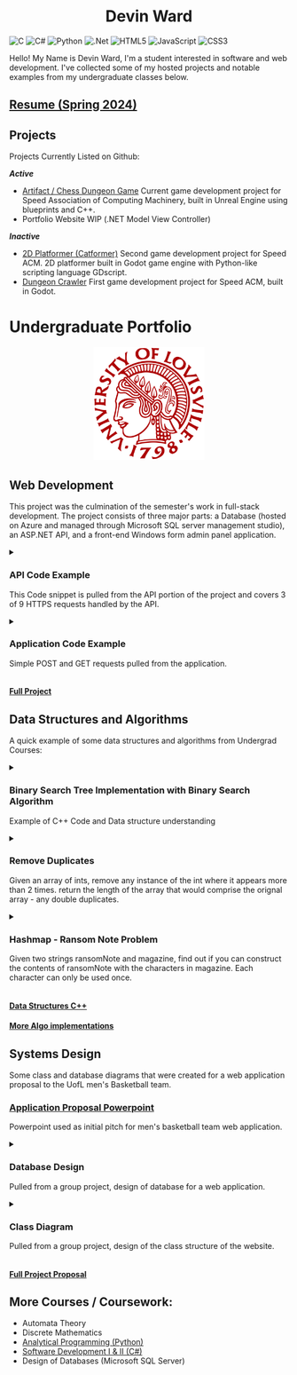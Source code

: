 
<h1 style="text-align: center;">Devin Ward</h2>

![C](https://img.shields.io/badge/c-%2300599C.svg?style=for-the-badge&logo=c&logoColor=white)  ![C#](https://img.shields.io/badge/c%23-%23239120.svg?style=for-the-badge&logo=csharp&logoColor=white)  ![Python](https://img.shields.io/badge/python-3670A0?style=for-the-badge&logo=python&logoColor=ffdd54) ![.Net](https://img.shields.io/badge/.NET-5C2D91?style=for-the-badge&logo=.net&logoColor=white)  ![HTML5](https://img.shields.io/badge/html5-%23E34F26.svg?style=for-the-badge&logo=html5&logoColor=white) ![JavaScript](https://img.shields.io/badge/javascript-%23323330.svg?style=for-the-badge&logo=javascript&logoColor=%23F7DF1E) ![CSS3](https://img.shields.io/badge/css3-%231572B6.svg?style=for-the-badge&logo=css3&logoColor=white)

Hello! My Name is Devin Ward, I'm a student interested in software and web development. I've collected some of my hosted projects and notable examples from my undergraduate classes below.


## [Resume (Spring 2024)](https://github.com/wDvy/wDvy/blob/main/DWResume2024-1_Redacted.pdf)

## Projects
Projects Currently Listed on Github:

***Active***
- [Artifact / Chess Dungeon Game](https://github.com/speedacm/GD2024ChessDungeon)
		Current game development project for Speed Association of Computing Machinery, built in Unreal Engine using blueprints and C++.
- Portfolio Website WIP (.NET Model View Controller) 

***Inactive***
- [2D Platformer (Catformer)](https://github.com/speedacm/Game-Dev-Catformer)
		Second game development project for Speed ACM. 2D platformer built in Godot game engine with Python-like scripting language GDscript. 
- [Dungeon Crawler](https://github.com/speedacm/GameDevSHMUP)
		First game development project for Speed ACM, built in Godot.

# Undergraduate Portfolio
<p align="center">
  <img src="University_of_Louisville_seal.svg.png" width="200" title="Uofl Seal">
</p>


## Web Development
This project was the culmination of the semester's work in full-stack development. The project consists of three major parts: a Database (hosted on Azure and managed through Microsoft SQL server management studio), an ASP.NET API, and a front-end Windows form admin panel application.   

<details> 
  <summary> <h3>API Code Example</h3> <p>  This Code snippet is pulled from the API portion of the project and covers 3 of 9 HTTPS requests handled by the API. </p> </summary>
  


```c#
namespace ChessAPI.Controllers
{
    [Route("api/[controller]")]
    [ApiController]
    public class ChessGamesController : ControllerBase
    {
        [HttpGet(Name = "GetChessGames")]
        public IActionResult GetChessGames(int GameID)
        {
            using (ChessGamesDBContext cgdbc = new ChessGamesDBContext())
            {
                ChessGames foundchessgame = cgdbc.ChessGames.Find(GameID);

                if (foundchessgame != null)
                {
                    return Ok(foundchessgame);
                }
                else
                {
                    return NotFound($"Game ID {GameID} does not exist");
                }
            }
        }

        [HttpPost(Name = "PostChessGames")]
        public IActionResult PostChessGames([FromBody] ChessGames gameData)
        {
            using (ChessGamesDBContext cgdbc = new ChessGamesDBContext())
            {
                ChessGames foundchessgame = cgdbc.ChessGames.Find(gameData.GameID);

                if(foundchessgame == null)
                {
                    cgdbc.ChessGames.Add(gameData);
                    cgdbc.SaveChanges();
                    return Ok(gameData);
                }
                else
                {
                    return BadRequest($"The Game ID {gameData.GameID} already exists");
                }
            }
        }

        [HttpPut(Name = "PutChessGames")]
        public IActionResult PutChessGames(int GameID, [FromBody] ChessGames gameData)
        {
            using (ChessGamesDBContext cgdbc = new ChessGamesDBContext())
            {
                ChessGames foundchessgame = cgdbc.ChessGames.Find(GameID);

                if (foundchessgame != null)
                {
                    foundchessgame.PlayerID1 = gameData.PlayerID1;
                    foundchessgame.PlayerID2 = gameData.PlayerID2;
                    foundchessgame.WinningPlayer = gameData.WinningPlayer;
                    foundchessgame.LosingPlayer = gameData.LosingPlayer;
                    foundchessgame.GameTime = gameData.GameTime;

                    cgdbc.SaveChanges();
                    return Ok(gameData);
                }
                else
                {
                    return NotFound($"Game ID {GameID} does not exist");
                }
            }
        }
    }
}
```
</details>


<details> 
  <summary> <h3>Application Code Example</h3> 
  <p> Simple POST and GET requests pulled from the application. 
  </summary>
  
```c#
        //POST request for Users
        private async void createGamebtn_Click(object sender, EventArgs e)
        {
            DateTime gameTime = DateTime.Parse(gameTimeTextbox.Text);

            var data = new
            {
                gameID = 0,
                playerID1 = playerID1TextBox.Text,
                playerID2 = playerID2TextBox.Text,
                winningPlayer = winningPlayerTextBox.Text,
                losingPlayer = losingPlayerTextBox.Text,
                gameTime = gameTime
            };

            var jsondata = JsonSerializer.Serialize(data);
            var content = new StringContent(jsondata, Encoding.UTF8, "application/json");

            using (HttpClient chessClient = new HttpClient())
            {
                try
                {
                    chessClient.BaseAddress = new Uri($"https://localhost:{port}/api/");
                    var response = await chessClient.PostAsync($"ChessGames?GameID=0", content);

                    response.EnsureSuccessStatusCode();

                    MessageBox.Show("New Game Created");
                    newGameLogbtn.Enabled = true;
                    gamesSearchTextBox.Text = "";
                }
                catch (HttpRequestException err)
                {
                    MessageBox.Show("New game not created. Please fill in all fields");
                    newGameLogbtn.Enabled = false;
                }
            }
        }


        //GET Request for Users
        private async void getUserbtn_Click(object sender, EventArgs e)
        {
            using (HttpClient chessClient = new HttpClient())
            {
                try
                {
                    chessClient.BaseAddress = new Uri($"https://localhost:{port}/api/");

                    chessClient.DefaultRequestHeaders.Add("User_Agent", "CIS411FinalAssignment");
                    chessClient.DefaultRequestHeaders.Accept.Add(new MediaTypeWithQualityHeaderValue("application/json"));

                    string UserID = userIDTextBox.Text;
                    System.IO.Stream pageinfo = null;
                    var response = await chessClient.GetAsync($"ChessUsers?UserName={UserID}");
                    response.EnsureSuccessStatusCode();
                    pageinfo = await response.Content.ReadAsStreamAsync();
                    editUserbtn.Enabled = true;
                    deleteUserbtn.Enabled = true;
                    button1.Enabled = false;

                    ChessUser chessUser = JsonSerializer.Deserialize<ChessUser>(pageinfo);

                    usernameOutlbl.Text = chessUser.userName;
                    RegisterDateOutlbl.Text = "" + chessUser.registerDate;
                    dateOfBirthOutlbl.Text = "" + chessUser.dateOfBirth;
                    userRankOutlbl.Text = chessUser.userRank;
                    eloScoreOutlbl.Text = "" + chessUser.eloScore;
                    displayNameOutlbl.Text = chessUser.displayName;
                }
                catch (HttpRequestException err)
                {
                    MessageBox.Show($"User Not Found");
                    editUserbtn.Enabled = false;
                    deleteUserbtn.Enabled = false;
                    button1.Enabled = true;
                    newUsernameTextBox.Text = userIDTextBox.Text;
                }
            }
        }
```
</details>

#### [Full Project](https://github.com/wDvy/wDvy/tree/main/Web%20Application%20Development)



## Data Structures and Algorithms
A quick example of some data structures and algorithms from Undergrad Courses:

<details> 
  <summary> <h3>Binary Search Tree Implementation with Binary Search Algorithm</h3> <p> Example of C++ Code and Data structure understanding</p> </summary>

```c++
#include "BST.h"
#include <string>
using namespace std;

  
BST::BST() {
  root=NULL;
  TravQueue=new CLQueue;
}


bool BST::IsFull() { // Returns true if there is no room for another item on the heap; false otherwise.
  TNode* location;
  try
  {
    location = new TNode;
    delete location;
    return false;
  }
  catch(std::bad_alloc exception)
  {
    return true;
  }
}

int BST::CountNodes(TNode* curnode) { //Return total number of nodes in (sub-)tree denoted by curnode
  if (curnode == NULL)
    return 0;
  else 
    return CountNodes(curnode->left) + CountNodes(curnode->right) + 1;
}

int BST::GetLength()
// Calls recursive function CountNodes to count the 
// nodes in the tree.
{
  return CountNodes(root);
}

bool BST::IsEmpty()
// Returns true if the tree is empty; false otherwise.
{
  return root == NULL;
}
  
void BST::Insert (TNode* &curnode, AvaRecord newitem) { //Helper function to insert an item into (sub-)tree denoted by curnode
  if (curnode==NULL) {
    curnode = new TNode;
	curnode->item = newitem;
	curnode->right = NULL;
	curnode->left = NULL;
  } else if (newitem.avgprice<curnode->item.avgprice)
    Insert(curnode->left,newitem);
  else
    Insert(curnode->right,newitem);
}
  
AvaRecord BST::FindItem(TNode* curnode, AvaRecord gitem) { //Helper function to locate an item in (sub-)tree denoted by curnode
  if (curnode == NULL)
    return gitem;
  else if (gitem.avgprice == curnode->item.avgprice)
    return curnode->item;
  else if (gitem.avgprice < curnode->item.avgprice)
    return FindItem(curnode->left,gitem);
  else
    return FindItem(curnode->right,gitem);
}


void BST::DeleteNode(TNode* &delnode) { //Helper function to delete an actual node
  TNode *tmpNode;
  if ((delnode->left) == NULL) { //If left child is null, we can replace with right child (whether NULL or not!)
    tmpNode = delnode;
    delnode = delnode -> right;
    delete(tmpNode);
  } else if ((delnode->right) == NULL) { //Check to see if other easy case applies (right child is NULL, but left is not)
    tmpNode = delnode;
    delnode = delnode -> left;
    delete(tmpNode);
  } else { //Difficult case -- we need to replace item with that of the logical predecessor
    TNode *predecessor = delnode->left;
    while (predecessor->right != NULL) {	
      predecessor = predecessor->right;
    }
    AvaRecord replaceitem = predecessor->item;
    delnode->item = replaceitem;
    Delete(delnode->left, replaceitem);
  }     
  
}



void BST::Delete(TNode* &curnode, AvaRecord ditem) { //Helper function to delete an item in (sub-)tree denoted by curnode
  if (curnode == NULL)
    throw;
  else if (ditem.avgprice < curnode->item.avgprice)
    Delete(curnode->left, ditem);   // Look in left subtree.
  else if (ditem.avgprice > curnode->item.avgprice)
    Delete(curnode->right, ditem);  // Look in right subtree.
  else
    DeleteNode(curnode);           // Node found; call DeleteNode.
}   


//Main functions always call recursive helper functions using root node as initial node
void BST::PutItem(AvaRecord newitem) {
  Insert(root,newitem);
}  

AvaRecord BST::GetItem(AvaRecord gitem) {
  return FindItem(root, gitem);
}
  
void BST::DeleteItem(AvaRecord ditem) {
  Delete(root,ditem);
}

void BST::PrintNodes(TNode* curnode) { // Prints items in (sub-)tree in sorted order
  if (curnode != NULL) {
    PrintNodes(curnode->left);   // Print left subtree.
    std::cout << curnode->item.avgprice << ", ";
    std::cout << curnode->item.date << ", ";
    std::cout << curnode->item.largebags << ", ";
    std::cout << curnode->item.largehass << ", ";
    std::cout << curnode->item.medhass << ", ";
    std::cout << curnode->item.region << ", ";
    std::cout << curnode->item.smallbags << ", ";
    std::cout << curnode->item.totalbags << ", ";
    std::cout << curnode->item.totalvolume << ", ";
    std::cout << curnode->item.type << ", ";
    std::cout << curnode->item.xlargebags << ", ";
    std::cout << curnode->item.year << ", " << std :: endl;




    PrintNodes(curnode->right);  // Print right subtree.
  }
}

void BST::PrintTree() {// Calls recursive function PrintNodes to print items in the tree.
  if (IsEmpty())
    std::cout<<"(Empty Tree)"<<std::endl;
  else {
    PrintNodes(root);
    std::cout << "\b\b "<<std::endl;
  }
}

void BST::CopyNodes(TNode*& copyNode, const TNode* origNode) {
  if (origNode == NULL)
    copyNode = NULL;
  else {
    copyNode = new TNode;
    copyNode->item = origNode->item;
    CopyNodes(copyNode->left, origNode->left);
    CopyNodes(copyNode->right, origNode->right);
  }
}

BST::BST(const BST& originalBST) { //Constructor that calls recursive function CopyNodes to copy original tree into root
  CopyNodes(root, originalBST.root);
  TravQueue=new CLQueue;
}

void BST::DestroyNodes(TNode*& curNode) {
  if (curNode != NULL) {
    DestroyNodes(curNode->left);
    DestroyNodes(curNode->right);
    delete curNode;
  }
}


void BST::MakeEmpty() {
  DestroyNodes(root);
  root=NULL;
}

BST::~BST() { //Destructor -- calls recursive Function DestroyNodes to destroy tree starting from root
  DestroyNodes(root);
  //std::cout<<"Destruction Complete!"<<std::endl;
}

bool BST::TravEmpty() {
  return TravQueue->IsEmpty();	
}

void BST::PreNodes(TNode* curNode) {    
  if (curNode!=NULL) {
    TravQueue->Enqueue(curNode->item.avgprice);
	PreNodes(curNode->left);    
    PreNodes(curNode->right);
  }
}

void BST::InNodes(TNode* curNode) {    
  if (curNode!=NULL) {
    InNodes(curNode->left);
    TravQueue->Enqueue(curNode->item.avgprice);
    InNodes(curNode->right);
  }
}

void BST::PostNodes(TNode* curNode) {    
  if (curNode!=NULL) {
    PostNodes(curNode->left);    
    PostNodes(curNode->right);
    TravQueue->Enqueue(curNode->item.avgprice);
  }
}

int BST::GetNextItem() {
	if (TravQueue->IsEmpty())
	  return INT_MIN;
	else
	  return (TravQueue->Dequeue());
}

void BST::ResetTree(OrderType order) {
// Calls function to create a queue of the tree elements in 
// the desired order.
  TravQueue->MakeEmpty();  
  switch (order) {
    case PRE_ORDER : PreNodes(root);
                     break;
    case IN_ORDER  : InNodes(root);
                     break;
    case POST_ORDER: PostNodes(root);
                     break;
  }
  
}

```
</details>

<details> 
  <summary> <h3>Remove Duplicates</h3> <p>Given an array of ints, remove any instance of the int where it appears more than 2 times. return the length of the array that would comprise the orignal array - any double duplicates.</p> </summary>

```cpp

int removeduplicates(vector<int>& nums){
  int i =0;
  for (int element : nums)
    {
    if(i == 0 || i == 1 || nums[i-2] != element)
      {
        nums[i] = element;
        i++;
      }
    }
    return i;
}

```


## Explanation:
1. Initialize i = 0, this is the index for the modified array to be returned.
2. iterate through the length of the array, checking
3. If we are on the first element, the second element, or if the index two steps back equals the current element.
4. if so, set the array's ith element to the current element and increase i, if not skip that element and continue to the next.
5. return i.

</details>




<details> 
  <summary> <h3>Hashmap - Ransom Note Problem</h3>
  <p>Given two strings ransomNote and magazine, find out if you can construct the contents of ransomNote with the characters in magazine. Each character can only be used once.</p>
  </summary>


```cpp
bool canConstruct(string ransomNote, string magazine) {
	unordered_map<char, int> dictionary;
	
	for(char c : magazine){
	
		if(dictionary.find(c) == dictionary.end()){
			dictionary[c] = 1;
		} else {
			dictionary[c]++;
		}

	}

	for(char c: ransomNote){
	
		if(dictionary.find(c) != dictionary.end() && dictionary[c] > 0){
			dictionary[c]--;
		} else {
			return false;
		}
	}
	return true;
}
```

## Explanation
1. Create hashmap (in cpp as unordered_map) with type char and int named dictionary.
2. for every character in string magazine, check if that character is in the hashmap (the if statement explicitly checking if the character found equals the .end() function which always returns true if the character is not within the hashmap
3. if it does not exist, add it to the hashmap, if it does exist, iterate it by one to show that there is more than one inside.
4. then, iterate through every character in the ransomNote String. if the character exists within the hashmap, and its integer value (count) is greater than 0, remove it from the hashtable and continue. 
5. if it does not exist within the hashtable, return false, as the ransomNote could not be created from the magazine. 
6. If you successfully iterate through the entirety of the ransomNote with characters from the magazine string, then it can be created from it, so return true.

</details>


#### [Data Structures C++](https://github.com/wDvy/wDvy/tree/main/Data%20Structures)
#### [More Algo implementations](https://github.com/wDvy/code-challenges/tree/main)


## Systems Design

Some class and database diagrams that were created for a web application proposal to the UofL men's Basketball team. 

### [Application Proposal Powerpoint](https://github.com/wDvy/wDvy/blob/main/Inception%20Phase%20Powerpoint.pptx)
Powerpoint used as initial pitch for men's basketball team web application.


<details>
<summary><h3>
	Database Design
</h3>
<p>
	Pulled from a group project, design of database for a web application.
</p>
</summary>

![Class Diagram](https://github.com/wDvy/wDvy/blob/main/databasediagram.PNG)


</details>

<details>
<summary><h3>
	Class Diagram
</h3>
<p>
	Pulled from a group project, design of the class structure of the website.
</p>
</summary>

![Class Diagram](https://github.com/wDvy/wDvy/blob/main/classdiagram.PNG)


</details>

#### [Full Project Proposal](https://github.com/wDvy/wDvy/tree/main/Systems%20Analysis%20and%20Design)



## More Courses / Coursework:

- Automata Theory
- Discrete Mathematics
- [Analytical Programming (Python)](https://github.com/wDvy/wDvy/tree/main/Analytical%20Programming)
- [Software Development I & II (C#)](https://github.com/wDvy/wDvy/tree/main/Software%20Development)
- Design of Databases (Microsoft SQL Server)



